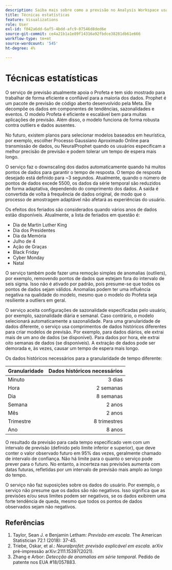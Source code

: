 ```yaml
---
description: Saiba mais sobre como a previsão no Analysis Workspace usa uma série de técnicas estatísticas avançadas para determinar valores de previsão.
title: Técnicas estatísticas
feature: Visualizations
role: User
exl-id: f042a6dd-6af5-4bdd-afc9-07546d8ded6e
source-git-commit: ce4a21b1a1e89f14316a92fbdce38281db61e666
workflow-type: tm+mt
source-wordcount: '545'
ht-degree: 4%

---
```


# Técnicas estatísticas

O serviço de previsão atualmente apoia o Profeta e tem sido mostrado para trabalhar de forma eficiente e confiável para a maioria dos dados. Prophet é um pacote de previsão de código aberto desenvolvido pela Meta. Ele decompõe os dados em componentes de tendências, sazonalidades e eventos. O modelo Profeta é eficiente e escalável bem para muitas aplicações de previsão. Além disso, o modelo funciona de forma robusta contra outliers e dados ausentes.

No futuro, existem planos para selecionar modelos baseados em heurística, por exemplo, escolher Processo Gaussiano Aproximado Online para transmissão de dados, ou NeuralProphet quando os usuários especificam a melhor precisão de previsão e podem tolerar um tempo de espera mais longo.

O serviço faz o downscaling dos dados automaticamente quando há muitos pontos de dados para garantir o tempo de resposta. O tempo de resposta desejado está definido para ~3 segundos. Atualmente, quando o número de pontos de dados excede 5500, os dados da série temporal são reduzidos de forma adaptativa, dependendo do comprimento dos dados. A saída é convertida de volta à frequência de dados original, de modo que o processo de amostragem adaptável não afetará as experiências do usuário.

Os efeitos dos feriados são considerados quando vários anos de dados estão disponíveis. Atualmente, a lista de feriados em questão é:

* Dia de Martin Luther King
* Dia dos Presidentes
* Dia da Memória
* Julho de 4
* Ação de Graças
* Black Friday
* Cyber Monday
* Natal

O serviço também pode fazer uma remoção simples de anomalias (outliers), por exemplo, removendo pontos de dados que estejam fora do intervalo de seis sigma. Isso não é ativado por padrão, pois presume-se que todos os pontos de dados sejam válidos. Anomalias podem ter uma influência negativa na qualidade do modelo, mesmo que o modelo do Profeta seja resiliente a outliers em geral.

O serviço aceita configurações de sazonalidade especificadas pelo usuário, por exemplo, sazonalidade diária e semanal. Caso contrário, o modelo selecionará automaticamente a sazonalidade. Para uma granularidade de dados diferente, o serviço usa comprimentos de dados históricos diferentes para criar modelos de previsão. Por exemplo, para dados diários, ele extrai mais de um ano de dados (se disponível). Para dados por hora, ele extrai oito semanas de dados (se disponíveis). A extração de dados pode ser demorada e, às vezes, causar um tempo de espera mais longo.

Os dados históricos necessários para a granularidade de tempo diferente:

| Granularidade | Dados históricos necessários |
|---|--:|
| Minuto | 3 dias |
| Hora | 2 semanas |
| Dia | 8 semanas |
| Semana | 2 anos |
| Mês | 2 anos |
| Trimestre | 8 trimestres |
| Ano | 8 anos |


O resultado da previsão para cada tempo especificado vem com um intervalo de previsão (definido pelo limite inferior e superior), que deve conter o valor observado futuro em 95% das vezes, geralmente chamado de intervalo de confiança. Não há limite para o quanto o serviço pode prever para o futuro. No entanto, a incerteza nas previsões aumenta com datas futuras, refletidas por um intervalo de previsão mais amplo ao longo do tempo.

O serviço não faz suposições sobre os dados do usuário. Por exemplo, o serviço não presume que os dados são não negativos. Isso significa que as previsões e/ou seus limites podem ser negativos, se os dados exibirem uma forte tendência de queda, mesmo que todos os pontos de dados observados sejam não negativos.


## Referências

1. Taylor, Sean J. e Benjamin Letham: *Previsão em escala.* The American Statistician 72.1 (2018): 37-45.
1. Triebe, Oskar, et al.: *Neuralprofet: previsão explicável em escala.* arXiv pré-impressão arXiv:2111.15397(2021).
1. Zhang e Arbor: *Detecção de anomalias em série temporal.* Pedido de patente nos EUA #18/057883.
